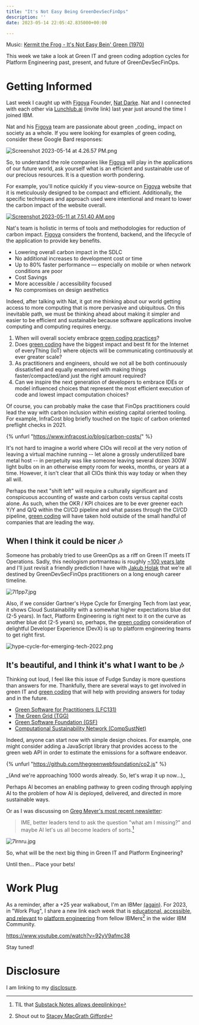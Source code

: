 ```yaml
---
title: "It's Not Easy Being GreenDevSecFinOps"
description: ''
date: 2023-05-14 22:05:42.835000+00:00

---
```


 

Music: [Kermit the Frog - It's Not Easy Bein' Green (1970)](https://www.youtube.com/watch?v=51BQfPeSK8k)

This week we take a look at Green IT and green coding adoption cycles for Platform Engineering past, present, and future of GreenDevSecFinOps.

# Getting Informed

Last week I caught up with [Figoya](https://www.figoya.com) Founder, [Nat Darke](https://www.linkedin.com/in/natdarke/). Nat and I connected with each other via [Lunchlub.ai](https://lunchclub.com/?invite\_code=jayc11) (invite link) last year just around the time I joined IBM. 

Nat and his [Figoya](https://www.figoya.com) team are passionate about green \_coding\_ impact on society as a whole. If you were looking for examples of green coding, consider these Google Bard responses:

![Screenshot 2023-05-14 at 4.26.57 PM.png](https://buttondown.imgix.net/images/5a78a322-a064-4f5e-9d19-88f39b6e0079.png?w=960&fit=max) 

So, to understand the role companies like [Figoya](https://www.figoya.com) will play in the applications of our future world, ask yourself what is an efficient and sustainable use of our precious resources. It is a question worth pondering.

For example, you'll notice quickly if you view-source on [Figoya](https://www.figoya.com) website that it is meticulously designed to be compact and efficient. Additionally, the specific techniques and approach used were intentional and meant to lower the carbon impact of the website overall. 

[![Screenshot 2023-05-11 at 7.51.40 AM.png](https://buttondown.imgix.net/images/9ad56cf0-72f4-468a-a61d-1d82a9bf52db.png?w=960&fit=max)](https://www.figoya.com)

Nat's team is holistic in terms of tools and methodologies for reduction of carbon impact. [Figoya](https://www.figoya.com) considers the frontend, backend, and the lifecycle of the application to provide key benefits.

- Lowering overall carbon impact in the SDLC
- No additional increases to development cost or time
- Up to 80% faster performance — especially on mobile or when network conditions are poor
- Cost Savings
- More accessible / accessibility focused
- No compromises on design aesthetics

Indeed, after talking with Nat, it got me thinking about our world getting access to more computing that is more pervasive and ubiquitous. On this inevitable path, we must be thinking ahead about making it simpler and easier to be efficient and sustainable because software applications involve computing and computing requires energy.

1. When will overall society embrace [green coding practices](https://www.ibm.com/cloud/blog/green-coding)?
2. Does [green coding](https://www.ibm.com/cloud/blog/green-coding) have the biggest impact and best fit for the Internet of everyThing (IoT) where objects will be communicating continuously at ever greater scale? 
3. As practitioners and engineers, should we not all be both continuously dissatisfied and equally enamored with making things faster/compacted/and just the right amount required?
4. Can we inspire the next generation of developers to embrace IDEs or model influenced choices that represent the most efficient execution of code and lowest impact computation choices?

Of course, you can probably make the case that FinOps practitioners could lead the way with carbon inclusion within existing capital oriented tooling. For example, InfraCost blog briefly touched on the topic of carbon oriented preflight checks in 2021.

{% unfurl "https://www.infracost.io/blog/carbon-costs/" %}

It's not hard to imagine a world where CIOs will recoil at the very notion of leaving a virtual machine running -- let alone a grossly underutilized bare metal host -- in perpetuity was like someone leaving several dozen 300W light bulbs on in an otherwise empty room for weeks, months, or years at a time. However, it isn't clear that all CIOs think this way today or when they all will.

Perhaps the next "shift left" will require a culturally significant and conspicuous accounting of waste and carbon costs versus capital costs alone. As such, when the OKR / KPI choices are to be ever greener each Y/Y and Q/Q within the CI/CD pipeline and what passes through the CI/CD pipeline, [green coding](https://www.ibm.com/cloud/blog/green-coding) will have taken hold outside of the small handful of companies that are leading the way.

## When I think it could be nicer 🎶

Someone has probably tried to use GreenOps as a riff on Green IT meets IT Operations. Sadly, this neologism portmanteau is roughly [~100 years late](https://en.wikipedia.org/wiki/Greenops) and I'll just revisit a friendly prediction I have with [Jakub Holak](https://www.linkedin.com/in/jakub-holak-7496b234/) that we're all destined by GreenDevSecFinOps practitioners on a long enough career timeline.

![7l1pp7.jpg](https://buttondown.imgix.net/images/1be8dd89-871f-4acb-a33b-9ba652d628ef.jpg?w=960&fit=max) 

Also, if we consider Gartner's Hype Cycle for Emerging Tech from last year, it shows Cloud Sustainability with a somewhat higher expectations blue dot (2-5 years). In fact, Platform Engineering is right next to it on the curve as another blue dot (2-5 years) so, perhaps, the [green coding](https://www.ibm.com/cloud/blog/green-coding) consideration of delightful Developer Experience (DevX) is up to platform engineering teams to get right first.

![hype-cycle-for-emerging-tech-2022.png](https://buttondown.imgix.net/images/b7ba7c22-6cf5-47ba-8ffe-f091ca7c7321.png?w=960&fit=max) 


## It's beautiful, and I think it's what I want to be 🎶

Thinking out loud, I feel like this issue of Fudge Sunday is more questions than answers for me. Thankfully, there are several ways to get involved in green IT and [green coding](https://www.ibm.com/cloud/blog/green-coding) that will help with providing answers for today and in the future.

- [Green Software for Practitioners (LFC131)](https://training.linuxfoundation.org/training/green-software-for-practitioners-lfc131/)
- [The Green Grid (TGG)](https://www.thegreengrid.org/en/get-involved)
- [Green Software Foundation (GSF)](https://greensoftware.foundation/articles/is-there-a-wave-of-green-software-legislation-and-standards-coming-our-way)
- [Computational Sustainability Network (CompSustNet)](https://www.compsust.net)

Indeed, anyone can start now with simple design choices. For example, one might consider adding a JavaScript library that provides access to the green web API in order to estimate the emissions for a software endeavor.

{% unfurl "https://github.com/thegreenwebfoundation/co2.js" %}

\_(And we're approaching 1000 words already. So, let's wrap it up now...)\_

Perhaps AI becomes an enabling pathway to green coding through applying AI to the problem of how AI is deployed, delivered, and directed in more sustainable ways. 

Or as I was discussing on [Greg Meyer's most recent newsletter](https://www.finddataops.com/p/building-meaningful-software-in-the?r=bta1&utm\_medium=ios&utm\_campaign=post):

> IME, better leaders tend to ask the question "what am I missing?" and maybe AI let's us all become leaders of sorts.[^comment]

![7lrnru.jpg](https://buttondown.imgix.net/images/964897bb-54ad-4cab-aac9-aa5dd8667079.jpg?w=960&fit=max) 

So, what will be the next big thing in Green IT and Platform Engineering?

Until then… Place your bets!

# Work Plug

As a reminder, after a +25 year walkabout, I'm an IBMer [(again)](https://jaycuthrell.com/about/). For 2023, in "Work Plug", I share a new link each week that is [educational, accessible, and relevant](https://www.youtube.com/watch?v=92yV9afmc38) to [platform engineering](https://www.ibm.com/consulting/platform-engineering-services) from fellow IBMers[^IBMer] in the wider IBM Community.

https://www.youtube.com/watch?v=92yV9afmc38

Stay tuned! 

# Disclosure

I am linking to my [disclosure](https://jaycuthrell.com/disclosure/).

[^comment]: TIL that [Substack Notes allows deeplinking](https://open.substack.com/chat/posts/a86307cb-045e-4f06-a066-552f7127fe26)
[^IBMer]: Shout out to [Stacey MacGrath Gifford](https://www.linkedin.com/in/stacey-macgrath-gifford-521087a/)


